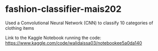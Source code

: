 # fashion-classifier-mais202
Used a Convolutional Neural Network (CNN) to classify 10 categories of clothing items

Link to the Kaggle Notebook running the code: https://www.kaggle.com/code/walidaissa03/notebookee5a0da140
